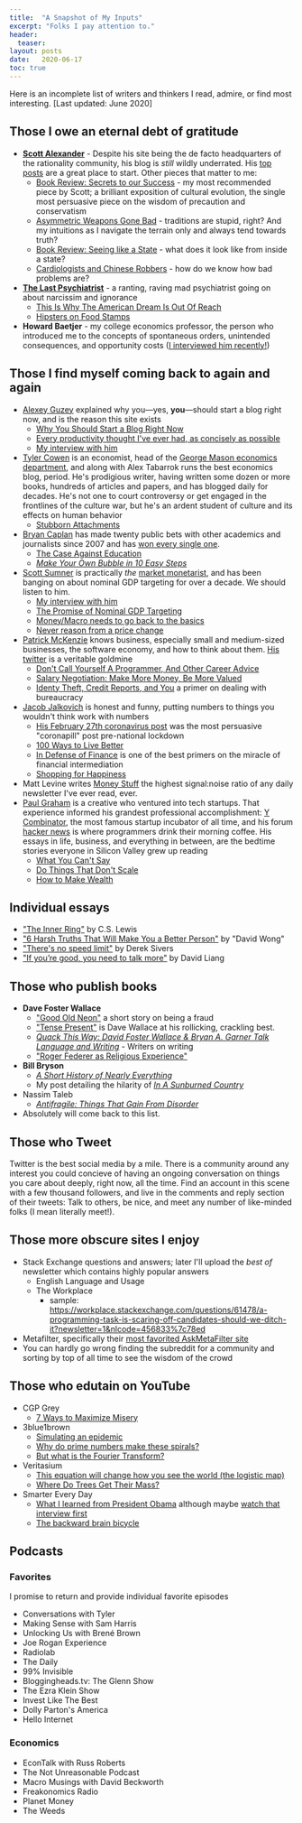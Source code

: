 ```yaml
---
title:  "A Snapshot of My Inputs"
excerpt: "Folks I pay attention to."
header:
  teaser: 
layout: posts
date:   2020-06-17
toc: true
---
```

<!-- 
 fill out websites, provide links to podcasts, flesh out
-->

Here is an incomplete list of writers and thinkers I read, admire, or find most interesting. [Last updated: June 2020]

## Those I owe an eternal debt of gratitude

- [**Scott Alexander**](https://astralcodexten.substack.com/) - Despite his site being the de facto headquarters of the rationality community, his blog is *still* wildly underrated. His [top posts](https://slatestarcodex.com/about/) are a great place to start. Other pieces that matter to me:
  - [Book Review: Secrets to our Success](https://slatestarcodex.com/2019/06/04/book-review-the-secret-of-our-success/) - my most recommended piece by Scott; a brilliant exposition of cultural evolution, the single most persuasive piece on the wisdom of precaution and conservatism
  - [Asymmetric Weapons Gone Bad](https://slatestarcodex.com/2019/06/06/asymmetric-weapons-gone-bad/) - traditions are stupid, right? And my intuitions as I navigate the terrain only and always tend towards truth?
  - [Book Review: Seeing like a State](https://slatestarcodex.com/2017/03/16/book-review-seeing-like-a-state/) - what does it look like from inside a state? 
  - [Cardiologists and Chinese Robbers](https://slatestarcodex.com/2015/09/16/cardiologists-and-chinese-robbers/) - how do we know how bad problems are?
- [**The Last Psychiatrist**](https://thelastpsychiatrist.com/) - a ranting, raving mad psychiatrist going on about narcissim and ignorance
  - [This Is Why The American Dream Is Out Of Reach](https://thelastpsychiatrist.com/2010/08/this_is_why_the_american_dream.html)
  - [Hipsters on Food Stamps](https://thelastpsychiatrist.com/2012/11/hipsters_on_food_stamps.html)
- **Howard Baetjer** - my college economics professor, the person who introduced me to the concepts of spontaneous orders, unintended consequences, and opportunity costs ([I interviewed him recently!](/howard-baetjer-economist))

## Those I find myself coming back to again and again

- [Alexey Guzey](https://guzey.com/) explained why you—yes, **you**—should start a blog right now, and is the reason this site exists
  - [Why You Should Start a Blog Right Now](https://guzey.com/personal/why-have-a-blog/)
  - [Every productivity thought I've ever had, as concisely as possible](https://guzey.com/productivity/)
  - [My interview with him](/alexey-guzey/)
- [Tyler Cowen](marginalrevolution.com) is an economist, head of the [George Mason economics department](https://slate.com/culture/2006/03/the-real-secret-of-george-mason-university.html), and along with Alex Tabarrok runs the best economics blog, period. He's prodigious writer, having written some dozen or more books, hundreds of articles and papers, and has blogged daily for decades. He's not one to court controversy or get engaged in the frontlines of the culture war, but he's an ardent student of culture and its effects on human behavior
  - [Stubborn Attachments](https://amzn.to/37F0Ryp)
- [Bryan Caplan](https://www.econlib.org/author/bcaplan/) has made twenty public bets with other academics and journalists since 2007 and has [won every single one](https://www.econlib.org/my-complete-bet-wiki/).
  - [The Case Against Education](https://amzn.to/39YpZzQ)
  - [*Make Your Own Bubble in 10 Easy Steps*](https://www.econlib.org/archives/2013/04/make_your_own_b.html)
- [Scott Sumner](https://www.themoneyillusion.com) is practically *the* [market monetarist](https://en.wikipedia.org/wiki/Market_monetarism), and has been banging on about nominal GDP targeting for over a decade. We should listen to him.
  - [My interview with him](/scott-sumner-economist)
  - [The Promise of Nominal GDP Targeting](https://www.mercatus.org/system/files/sumner-nominal-gdp-primer-mercatus-v1.pdf)
  - [Money/Macro needs to go back to the basics](https://www.themoneyillusion.com/moneymacro-needs-to-go-back-to-basics/)
  - [Never reason from a price change](https://www.themoneyillusion.com/never-reason-from-a-price-change/)
- [Patrick McKenzie](https://www.kalzumeus.com/) knows business, especially small and medium-sized businesses, the software economy, and how to think about them. [His twitter](twitter.com/patio11) is a veritable goldmine
  - [Don't Call Yourself A Programmer, And Other Career Advice](https://www.kalzumeus.com/2011/10/28/dont-call-yourself-a-programmer/)
  - [Salary Negotiation: Make More Money, Be More Valued](https://www.kalzumeus.com/2012/01/23/salary-negotiation/)
  - [Identy Theft, Credit Reports, and You](https://www.kalzumeus.com/2017/09/09/identity-theft-credit-reports/) a primer on dealing with bureaucracy
- [Jacob Jalkovich](https://putanumonit.com/) is honest and funny, putting numbers to things you wouldn't think work with numbers
  - [His February 27th coronavirus post](https://putanumonit.com/2020/02/27/seeing-the-smoke/) was the most persuasive "coronapill" post pre-national lockdown
  - [100 Ways to Live Better](https://putanumonit.com/2019/12/30/100-ways-to-live-better/)
  - [In Defense of Finance](https://putanumonit.com/2018/12/14/defense-of-finance/) is one of the best primers on the miracle of financial intermediation
  - [Shopping for Happiness](https://putanumonit.com/2016/05/11/shopping-for-happiness/)
- Matt Levine writes [Money Stuff](https://www.bloomberg.com/opinion/authors/ARbTQlRLRjE/matthew-s-levine) the highest signal:noise ratio of any daily newsletter I've ever read, ever.
- [Paul Graham](http://www.paulgraham.com/articles.html) is a creative who ventured into tech startups. That experience informed his grandest professional accomplishment: [Y Combinator](https://www.ycombinator.com/companies/?top100=true), the most famous startup incubator of all time, and his forum [hacker news](https://news.ycombinator.com/) is where programmers drink their morning coffee. His essays in life, business, and everything in between, are the bedtime stories everyone in Silicon Valley grew up reading
  - [What You Can't Say](http://www.paulgraham.com/say.html)
  - [Do Things That Don't Scale](http://www.paulgraham.com/ds.html)
  - [How to Make Wealth](http://www.paulgraham.com/wealth.html)

## Individual essays

- ["The Inner Ring"](https://www.lewissociety.org/innerring/) by C.S. Lewis
- ["6 Harsh Truths That Will Make You a Better Person"](https://www.cracked.com/blog/6-harsh-truths-that-will-make-you-better-person/) by "David Wong"
- ["There's no speed limit"](https://sivers.org/kimo) by Derek Sivers
- ["If you’re good, you need to talk more"](https://davidklaing.com/talk-more/) by David Liang

## Those who publish books

- **Dave Foster Wallace**
  - ["Good Old Neon"](http://sdavidmiller.com/octo/files/no_google2/GoodOldNeon.pdf) a short story on being a fraud
  - ["Tense Present"](https://harpers.org/wp-content/uploads/HarpersMagazine-2001-04-0070913.pdf) is Dave Wallace at his rollicking, crackling best.
  - [*Quack This Way: David Foster Wallace & Bryan A. Garner Talk Language and Writing*](https://amzn.to/2RmMSqk) - Writers on writing
  - ["Roger Federer as Religious Experience"](https://www.nytimes.com/2006/08/20/sports/playmagazine/20federer.html)
- **Bill Bryson**
  - [*A Short History of Nearly Everything*](https://www.nytimes.com/2006/08/20/sports/playmagazine/20federer.html)
  - My post detailing the hilarity of [*In A Sunburned Country*](/how-funny-is-bill-bryson)
- Nassim Taleb
  - [*Antifragile: Things That Gain From Disorder*](https://amzn.to/34riqAv)
- Absolutely will come back to this list.

## Those who Tweet

Twitter is the best social media by a mile. There is a community around any interest you could concieve of having an ongoing conversation on things you care about deeply, right now, all the time. Find an account in this scene with a few thousand followers, and live in the comments and reply section of their tweets: Talk to others, be nice, and meet any number of like-minded folks (I mean literally meet!).

## Those more obscure sites I enjoy

- Stack Exchange questions and answers; later I'll upload the *best of* newsletter which contains highly popular answers
  - English Language and Usage
  - The Workplace
    - sample: https://workplace.stackexchange.com/questions/61478/a-programming-task-is-scaring-off-candidates-should-we-ditch-it?newsletter=1&nlcode=456833%7c78ed
- Metafilter, specifically their [most favorited AskMetaFilter site](https://ask.metafilter.com/popular.mefi)
- You can hardly go wrong finding the subreddit for a community and sorting by top of all time to see the wisdom of the crowd

## Those who edutain on YouTube

- CGP Grey
  - [7 Ways to Maximize Misery](https://www.youtube.com/watch?v=LO1mTELoj6o)
- 3blue1brown
  - [Simulating an epidemic](https://www.youtube.com/watch?v=gxAaO2rsdIs)
  - [Why do prime numbers make these spirals?](https://www.youtube.com/watch?v=EK32jo7i5LQ)
  - [But what is the Fourier Transform?](https://www.youtube.com/watch?v=spUNpyF58BY)
- Veritasium
  - [This equation will change how you see the world (the logistic map)](https://www.youtube.com/watch?v=ovJcsL7vyrk&t=1s)
  - [Where Do Trees Get Their Mass?](https://www.youtube.com/watch?v=2KZb2_vcNTg&)
- Smarter Every Day
  - [What I learned from President Obama](https://www.youtube.com/watch?v=GpWQHFzrEqc) although maybe [watch that interview first](https://www.youtube.com/watch?v=Tjl8ka3F6QU)
  - [The backward brain bicycle](https://www.youtube.com/watch?v=MFzDaBzBlL0&t=29s)

## Podcasts

### Favorites

I promise to return and provide individual favorite episodes

- Conversations with Tyler
- Making Sense with Sam Harris
- Unlocking Us with Brené Brown
- Joe Rogan Experience
- Radiolab
- The Daily
- 99% Invisible
- Bloggingheads.tv: The Glenn Show
- The Ezra Klein Show
- Invest Like The Best
- Dolly Parton's America
- Hello Internet

### Economics

- EconTalk with Russ Roberts
- The Not Unreasonable Podcast
- Macro Musings with David Beckworth
- Freakonomics Radio
- Planet Money
- The Weeds
